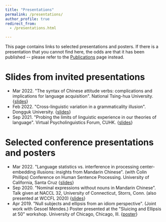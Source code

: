 ```yaml
---
title: "Presentations"
permalink: /presentations/
author_profile: true
redirect_from: 
  - /presentations.html

---
```


This page contains links to selected presentations and posters. If there is a presentation that you cannot find here, the odds are that it has been published -- please refer to the [Publications](https://z-n-huang.github.io/publications) page instead. 

Slides from invited presentations
======
+ Mar 2022. "The syntax of Chinese attitude verbs: complications and implications for language acquisition". National Tsing-hua University. {[slides](https://z-n-huang.github.io/files/presentations/Huang2022_NTHU.pdf)}
+ Feb 2022. "Cross-linguistic variation in a grammaticality illusion". Dongguk University. {[slides](https://z-n-huang.github.io/files/presentations/Huang2022_Dongguk.pdf)}
+ Sep 2021. "Probing the limits of linguistic experience in our theories of language". Virtual Psycholinguistics Forum, CUHK. {[slides](https://z-n-huang.github.io/files/presentations/Huang2021_VPF.pdf)}

Selected conference presentations and posters
======
+ Mar 2022. "Language statistics vs. interference in processing center-embedding illusions: insights from Mandarin Chinese". (with Colin Phillips) Conference on Human Sentence Processing. University of California, Santa Cruz {[slides](https://z-n-huang.github.io/files/presentations/HuangPhillips2022_HSP_missing_NP.pdf)}
+ Sep 2020. "Nominal expressions without nouns in Mandarin Chinese". Talk given at NACCL 32, University of Connecticut, Storrs, Conn. (also presented at WCCFL 2020) {[slides](https://z-n-huang.github.io/files/presentations/Huang2020_NACCL32_classifiers_slides.pdf)} 
+ Apr 2019. "Null subjects and ellipsis from an idiom perspective". (Joint work with Gesoel Mendes.) Poster presented at the "Sluicing and Ellipsis at 50" workshop. University of Chicago, Chicago, Ill. {[poster](https://z-n-huang.github.io/files/presentations/MendesHuang2019_sluicing_null_subjects.pdf)}
